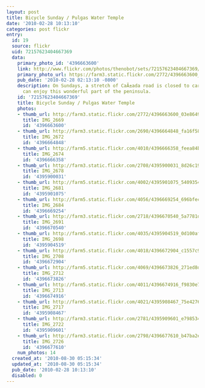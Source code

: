 ```yaml
---
layout: post
title: Bicycle Sunday / Pulgas Water Temple
date: '2010-02-28 10:13:10'
categories: post flickr
entry:
  id: 19
  source: flickr
  uid: 72157623404667369
  data:
    primary_photo_id: '4396663600'
    link: http://www.flickr.com/photos/thenobot/sets/72157623404667369/
    primary_photo_url: https://farm3.static.flickr.com/2772/4396663600_03e8649bb9_m.jpg
    pub_date: '2010-02-28 02:13:10 -0800'
    description: On Sundays, a stretch of CaÃ±ada road is closed to cars so that bicyclists
      can enjoy this wonderful part of the peninsula.
    id: '72157623404667369'
    title: Bicycle Sunday / Pulgas Water Temple
    photos:
    - thumb_url: http://farm3.static.flickr.com/2772/4396663600_03e8649bb9_s.jpg
      title: IMG_2669
      id: '4396663600'
    - thumb_url: http://farm3.static.flickr.com/2690/4396664848_fa16f58971_s.jpg
      title: IMG_2672
      id: '4396664848'
    - thumb_url: http://farm5.static.flickr.com/4010/4396666358_feea84bdde_s.jpg
      title: IMG_2674
      id: '4396666358'
    - thumb_url: http://farm3.static.flickr.com/2708/4395900031_8d26c19a24_s.jpg
      title: IMG_2678
      id: '4395900031'
    - thumb_url: http://farm5.static.flickr.com/4002/4395901075_5409354e17_s.jpg
      title: IMG_2681
      id: '4395901075'
    - thumb_url: http://farm5.static.flickr.com/4056/4396669254_696bfec712_s.jpg
      title: IMG_2684
      id: '4396669254'
    - thumb_url: http://farm3.static.flickr.com/2718/4396670540_5a7781d0db_s.jpg
      title: IMG_2691
      id: '4396670540'
    - thumb_url: http://farm5.static.flickr.com/4035/4395904519_0d100afe3e_s.jpg
      title: IMG_2698
      id: '4395904519'
    - thumb_url: http://farm5.static.flickr.com/4018/4396672904_c1557c9ff1_s.jpg
      title: IMG_2708
      id: '4396672904'
    - thumb_url: http://farm5.static.flickr.com/4069/4396673826_271ed8daeb_s.jpg
      title: IMG_2712
      id: '4396673826'
    - thumb_url: http://farm5.static.flickr.com/4011/4396674916_f9830e7f2e_s.jpg
      title: IMG_2713
      id: '4396674916'
    - thumb_url: http://farm5.static.flickr.com/4021/4395908467_75e4276b7a_s.jpg
      title: IMG_2717
      id: '4395908467'
    - thumb_url: http://farm3.static.flickr.com/2781/4395909601_e79853479e_s.jpg
      title: IMG_2722
      id: '4395909601'
    - thumb_url: http://farm3.static.flickr.com/2798/4396677610_b47ba2ef17_s.jpg
      title: IMG_2726
      id: '4396677610'
    num_photos: 14
  created_at: '2010-08-30 05:15:34'
  updated_at: '2010-08-30 05:15:34'
  pub_date: '2010-02-28 10:13:10'
  disabled: 0
---
```

